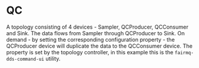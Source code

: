 QC
==

A topology consisting of 4 devices - Sampler, QCProducer, QCConsumer and Sink. The data flows from Sampler through QCProducer to Sink. On demand - by setting the corresponding configuration property - the QCProducer device will duplicate the data to the QCConsumer device. The property is set by the topology controller, in this example this is the `fairmq-dds-command-ui` utility.
